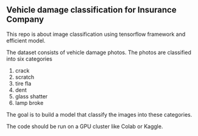 ## Vehicle damage classification for Insurance Company

This repo is about image classification using tensorflow framework and efficient model.

The dataset consists of vehicle damage photos. The photos are classified into six categories

1. crack
2. scratch
3. tire fla
4. dent
5. glass shatter
6. lamp broke

The goal is to build a model that classify the images into these categories.

The code should be run on a GPU cluster like Colab or Kaggle.